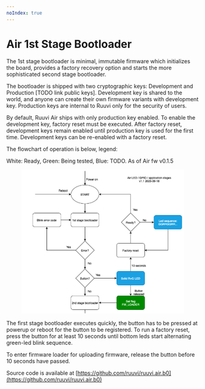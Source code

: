 ```yaml
---
noIndex: true
---
```


# Air 1st Stage Bootloader

The 1st stage bootloader is minimal, immutable firmware which initializes the board, provides a factory recovery option and starts the more sophisticated second stage bootloader.&#x20;

The bootloader is shipped with two cryptographic keys: Development and Production \[TODO link public keys]. Development key is shared to the world, and anyone can create their own firmware variants with development key. Production keys are internal to Ruuvi only for the security of users.&#x20;

By default, Ruuvi Air ships with only production key enabled. To enable the development key, factory reset must be executed. After factory reset, development keys remain enabled until production key is used for the first time. Development keys can be re-enabled with a factory reset.&#x20;

The flowchart of operation is below, legend:&#x20;

White: Ready, Green: Being tested, Blue: TODO. As of Air fw v0.1.5

<figure><img src="../.gitbook/assets/Air B0.png" alt="Air 1st stage bootloader. Press and hold button for at least 10 seconds while connecting power to run factory reset"><figcaption></figcaption></figure>

The first stage bootloader executes quickly, the button has to be pressed at powerup or reboot for the button to be registered. To run a factory reset, press the button for at least 10 seconds until bottom leds start alternating green-led blink sequence.&#x20;

To enter firmware loader for uploading firmware, release the button before 10 seconds have passed.&#x20;

Source code is available at [https://github.com/ruuvi/ruuvi.air.b0](https://github.com/ruuvi/ruuvi.air.b0)

